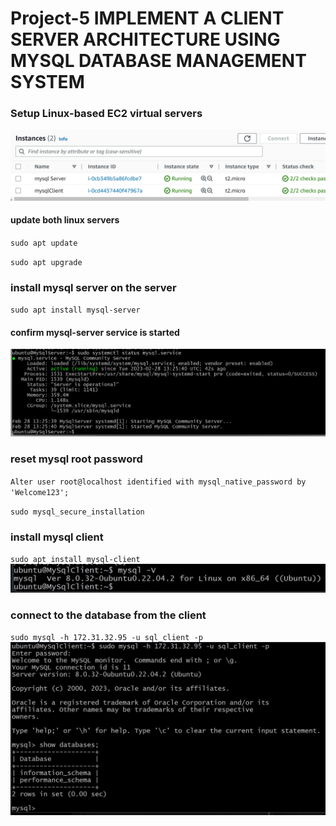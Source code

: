 # Project-5 IMPLEMENT A CLIENT SERVER ARCHITECTURE USING MYSQL DATABASE MANAGEMENT SYSTEM

### Setup Linux-based EC2 virtual servers

![my sql servers on AWS](/images/mysqlservers.jpg)

#### update both linux servers

`sudo apt update`

`sudo apt upgrade`

### install mysql server on the server

`sudo apt install mysql-server`

#### confirm mysql-server service is started

![my sqlserver service](/images/mysqlserver%20service.jpg)

### reset mysql root password

`Alter user root@localhost identified with mysql_native_password by 'Welcome123';`

`sudo mysql_secure_installation`

### install mysql client

`sudo apt install mysql-client`
![my sql client](/images/mysql-client.jpg)

### connect to the database from the client

`sudo mysql -h 172.31.32.95 -u sql_client -p`
![connecting to sqlserver from sqlclient](/images/connect-from-client.jpg)
